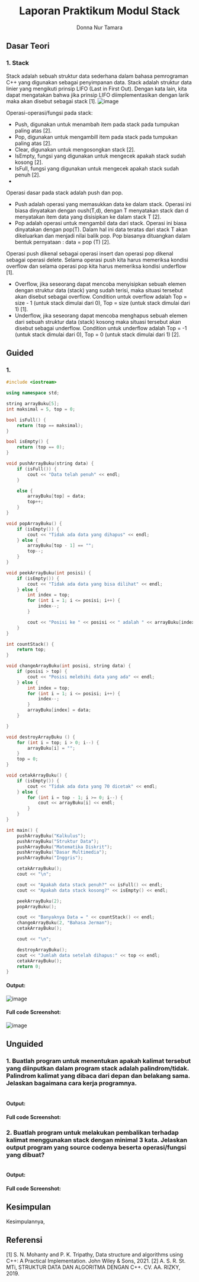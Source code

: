 # <h1 align="center">Laporan Praktikum Modul Stack</h1>

<p align="center">Donna Nur Tamara</p>

## Dasar Teori

### 1. Stack
Stack adalah sebuah struktur data sederhana dalam bahasa pemrograman C++ yang digunakan sebagai penyimpanan data. Stack adalah struktur data linier yang mengikuti prinsip LIFO (Last in First Out). Dengan kata lain, kita dapat mengatakan bahwa jika prinsip LIFO diimplementasikan dengan larik maka akan disebut sebagai stack [1]. 
![image](https://github.com/donnatamara/Struktur-Data-Assignment/assets/161492059/be64829f-e557-4cbf-b03d-a2866dce1e47)

Operasi-operasi/fungsi pada stack:
- Push, digunakan untuk menambah item pada stack pada tumpukan paling atas [2].
- Pop, digunakan untuk mengambill item pada stack pada tumpukan paling atas [2].
- Clear, digunakan untuk mengosongkan stack [2].
- IsEmpty, fungsi yang digunakan untuk mengecek apakah stack sudah kosong [2].
- IsFull, fungsi yang digunakan untuk mengecek apakah stack sudah penuh [2].
- 

Operasi dasar pada stack adalah push dan pop.
- Push adalah operasi yang memasukkan data ke dalam stack. Operasi ini biasa dinyatakan dengan oush(T,d), dengan T menyatakan stack dan d menyatakan item data yang disisipkan ke dalam stack T [2].
- Pop adalah operasi untuk mengambil data dari stack. Operasi ini biasa dinyatakan dengan pop(T). Dalam hal ini data teratas dari stack T akan dikeluarkan dan menjadi nilai balik pop. Pop biasanya dituangkan dalam bentuk pernyataan : data = pop (T) [2].

Operasi push dikenal sebagai operasi insert dan operasi pop dikenal sebagai operasi delete. Selama operasi push kita harus memeriksa kondisi overflow dan selama operasi pop kita harus memeriksa kondisi underflow [1]. 

- Overflow, jika seseorang dapat mencoba menyisipkan sebuah elemen dengan struktur data (stack) yang sudah terisi, maka situasi tersebut akan disebut sebagai overflow. Condition untuk overflow adalah Top = size - 1 (untuk stack dimulai dari 0), Top = size (untuk stack dimulai dari 1) [1].
- Underflow, jika seseorang dapat mencoba menghapus sebuah elemen dari sebuah struktur data (stack) kosong maka situasi tersebut akan disebut sebagai underflow. Condition untuk underflow adalah Top = -1 (untuk stack dimulai dari 0), Top = 0 (untuk stack dimulai dari 1) [2].


## Guided

### 1. 

```C++
#include <iostream>

using namespace std;

string arrayBuku[5];
int maksimal = 5, top = 0;

bool isFull() {
    return (top == maksimal);
}

bool isEmpty() {
    return (top == 0);
}

void pushArrayBuku(string data) {
    if (isFull()) {
        cout << "Data telah penuh" << endl;
    }

    else {
        arrayBuku[top] = data;
        top++;
    }
}

void popArrayBuku() {
    if (isEmpty()) {
        cout << "Tidak ada data yang dihapus" << endl;
    } else {
        arrayBuku[top - 1] == "";
        top--;
    }
}

void peekArrayBuku(int posisi) {
    if (isEmpty()) {
        cout << "Tidak ada data yang bisa dilihat" << endl;
    } else {
        int index = top;
        for (int i = 1; i <= posisi; i++) {
            index--;
        }

        cout << "Posisi ke " << posisi << " adalah " << arrayBuku[index] << endl;
    }
}

int countStack() {
    return top;
}

void changeArrayBuku(int posisi, string data) {
    if (posisi > top) {
        cout << "Posisi melebihi data yang ada" << endl;
    } else {
        int index = top;
        for (int i = 1; i <= posisi; i++) {
            index--;
        }
        arrayBuku[index] = data;
    }

}

void destroyArrayBuku () {
    for (int i = top; i > 0; i--) {
        arrayBuku[i] = "";
    }
    top = 0;
}

void cetakArrayBuku() {
    if (isEmpty()) {
        cout << "Tidak ada data yang 70 dicetak" << endl;
    } else {
        for (int i = top - 1; i >= 0; i--) {
            cout << arrayBuku[i] << endl;
        }
    }
}

int main() {
    pushArrayBuku("Kalkulus");
    pushArrayBuku("Struktur Data");
    pushArrayBuku("Matematika Diskrit");
    pushArrayBuku("Dasar Multimedia");
    pushArrayBuku("Inggris");

    cetakArrayBuku();
    cout << "\n";

    cout << "Apakah data stack penuh?" << isFull() << endl;
    cout << "Apakah data stack kosong?" << isEmpty() << endl;

    peekArrayBuku(2);
    popArrayBuku();

    cout << "Banyaknya Data = " << countStack() << endl;
    changeArrayBuku(2, "Bahasa Jerman");
    cetakArrayBuku();

    cout << "\n";

    destroyArrayBuku();
    cout << "Jumlah data setelah dihapus:" << top << endl;
    cetakArrayBuku();
    return 0;
}
```

#### Output:
![image](https://github.com/donnatamara/Struktur-Data-Assignment/assets/161492059/91542043-5141-45d6-89f9-aba0b3a568cb)



#### Full code Screenshot:
![image](https://github.com/donnatamara/Struktur-Data-Assignment/assets/161492059/985db3e9-3594-4148-80ec-024ccf8bfbc8)



## Unguided

### 1. Buatlah program untuk menentukan apakah kalimat tersebut yang diinputkan dalam program stack adalah palindrom/tidak. Palindrom kalimat yang dibaca dari depan dan belakang sama. Jelaskan bagaimana cara kerja programnya. 

```C++

```

#### Output:


#### Full code Screenshot:




### 2. Buatlah program untuk melakukan pembalikan terhadap kalimat menggunakan stack dengan minimal 3 kata. Jelaskan output program yang source codenya beserta operasi/fungsi yang dibuat?

```C++

```

#### Output:


#### Full code Screenshot:




## Kesimpulan

Kesimpulannya, 

## Referensi

[1] S. N. Mohanty and P. K. Tripathy, Data structure and algorithms using C++: A Practical Implementation. John Wiley & Sons, 2021.
[2] A. S. R. St. MTi, STRUKTUR DATA DAN ALGORITMA DENGAN C++. CV. AA. RIZKY, 2019.
